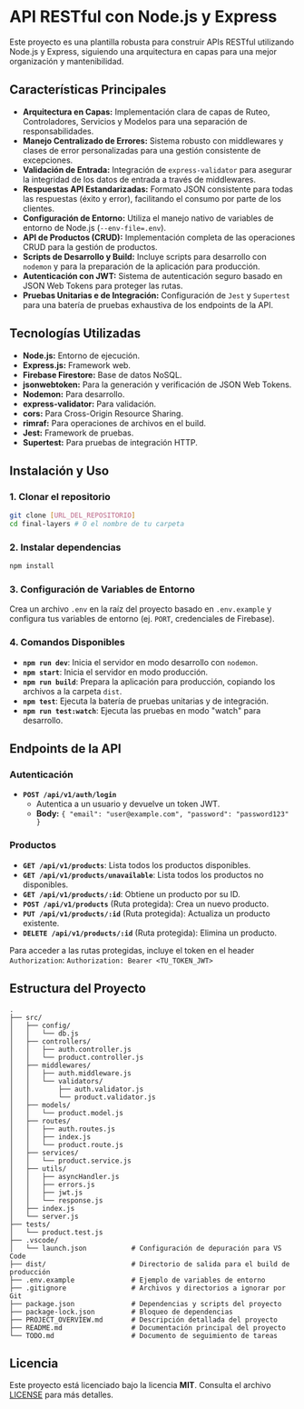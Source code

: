 # API RESTful con Node.js y Express

Este proyecto es una plantilla robusta para construir APIs RESTful utilizando Node.js y Express, siguiendo una arquitectura en capas para una mejor organización y mantenibilidad.

## Características Principales

*   **Arquitectura en Capas:** Implementación clara de capas de Ruteo, Controladores, Servicios y Modelos para una separación de responsabilidades.
*   **Manejo Centralizado de Errores:** Sistema robusto con middlewares y clases de error personalizadas para una gestión consistente de excepciones.
*   **Validación de Entrada:** Integración de `express-validator` para asegurar la integridad de los datos de entrada a través de middlewares.
*   **Respuestas API Estandarizadas:** Formato JSON consistente para todas las respuestas (éxito y error), facilitando el consumo por parte de los clientes.
*   **Configuración de Entorno:** Utiliza el manejo nativo de variables de entorno de Node.js (`--env-file=.env`).
*   **API de Productos (CRUD):** Implementación completa de las operaciones CRUD para la gestión de productos.
*   **Scripts de Desarrollo y Build:** Incluye scripts para desarrollo con `nodemon` y para la preparación de la aplicación para producción.
*   **Autenticación con JWT:** Sistema de autenticación seguro basado en JSON Web Tokens para proteger las rutas.
*   **Pruebas Unitarias e de Integración:** Configuración de `Jest` y `Supertest` para una batería de pruebas exhaustiva de los endpoints de la API.

## Tecnologías Utilizadas

*   **Node.js:** Entorno de ejecución.
*   **Express.js:** Framework web.
*   **Firebase Firestore:** Base de datos NoSQL.
*   **jsonwebtoken:** Para la generación y verificación de JSON Web Tokens.
*   **Nodemon:** Para desarrollo.
*   **express-validator:** Para validación.
*   **cors:** Para Cross-Origin Resource Sharing.
*   **rimraf:** Para operaciones de archivos en el build.
*   **Jest:** Framework de pruebas.
*   **Supertest:** Para pruebas de integración HTTP.

## Instalación y Uso

### 1. Clonar el repositorio

```bash
git clone [URL_DEL_REPOSITORIO]
cd final-layers # O el nombre de tu carpeta
```

### 2. Instalar dependencias

```bash
npm install
```

### 3. Configuración de Variables de Entorno

Crea un archivo `.env` en la raíz del proyecto basado en `.env.example` y configura tus variables de entorno (ej. `PORT`, credenciales de Firebase).

### 4. Comandos Disponibles

*   **`npm run dev`**: Inicia el servidor en modo desarrollo con `nodemon`.
*   **`npm start`**: Inicia el servidor en modo producción.
*   **`npm run build`**: Prepara la aplicación para producción, copiando los archivos a la carpeta `dist`.
*   **`npm test`**: Ejecuta la batería de pruebas unitarias y de integración.
*   **`npm run test:watch`**: Ejecuta las pruebas en modo "watch" para desarrollo.

## Endpoints de la API

### Autenticación

*   **`POST /api/v1/auth/login`**
    *   Autentica a un usuario y devuelve un token JWT.
    *   **Body:** `{ "email": "user@example.com", "password": "password123" }`

### Productos

*   **`GET /api/v1/products`**: Lista todos los productos disponibles.
*   **`GET /api/v1/products/unavailable`**: Lista todos los productos no disponibles.
*   **`GET /api/v1/products/:id`**: Obtiene un producto por su ID.
*   **`POST /api/v1/products`** (Ruta protegida): Crea un nuevo producto.
*   **`PUT /api/v1/products/:id`** (Ruta protegida): Actualiza un producto existente.
*   **`DELETE /api/v1/products/:id`** (Ruta protegida): Elimina un producto.

Para acceder a las rutas protegidas, incluye el token en el header `Authorization`:
`Authorization: Bearer <TU_TOKEN_JWT>`

## Estructura del Proyecto

```
.
├── src/
│   ├── config/
│   │   └── db.js
│   ├── controllers/
│   │   ├── auth.controller.js
│   │   └── product.controller.js
│   ├── middlewares/
│   │   ├── auth.middleware.js
│   │   └── validators/
│   │       ├── auth.validator.js
│   │       └── product.validator.js
│   ├── models/
│   │   └── product.model.js
│   ├── routes/
│   │   ├── auth.routes.js
│   │   ├── index.js
│   │   └── product.route.js
│   ├── services/
│   │   └── product.service.js
│   ├── utils/
│   │   ├── asyncHandler.js
│   │   ├── errors.js
│   │   ├── jwt.js
│   │   └── response.js
│   ├── index.js
│   └── server.js
├── tests/
│   └── product.test.js
├── .vscode/
│   └── launch.json           # Configuración de depuración para VS Code
├── dist/                     # Directorio de salida para el build de producción
├── .env.example              # Ejemplo de variables de entorno
├── .gitignore                # Archivos y directorios a ignorar por Git
├── package.json              # Dependencias y scripts del proyecto
├── package-lock.json         # Bloqueo de dependencias
├── PROJECT_OVERVIEW.md       # Descripción detallada del proyecto
├── README.md                 # Documentación principal del proyecto
└── TODO.md                   # Documento de seguimiento de tareas

```

## Licencia

Este proyecto está licenciado bajo la licencia **MIT**. Consulta el archivo [LICENSE](./LICENSE) para más detalles.
